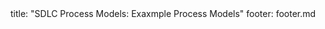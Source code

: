 <frontmatter>
title: "SDLC Process Models: Exaxmple Process Models"
footer: footer.md
</frontmatter>

<include src="navbar.md" boilerplate />

<include src="container-inPage-asFlat.md" boilerplate />